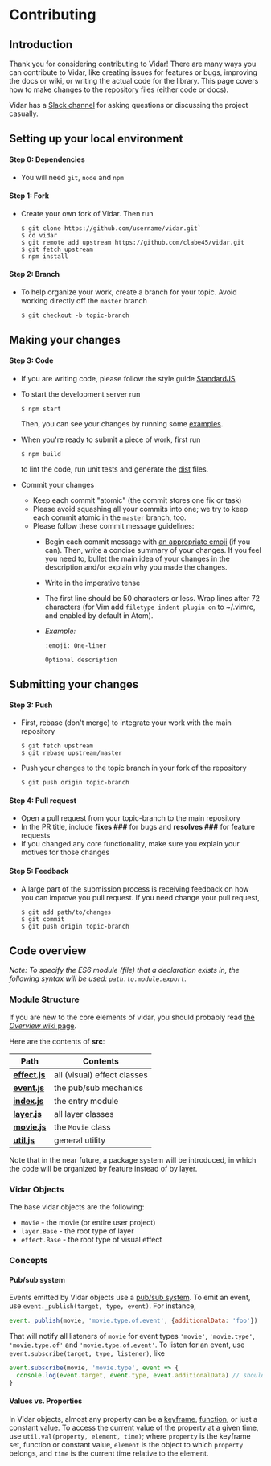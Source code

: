 # Contributing

## Introduction

Thank you for considering contributing to Vidar! There are many ways you can contribute to Vidar, like creating issues for features or bugs, improving the docs or wiki, or writing the actual code for the library. This page covers how to make changes to the repository files (either code or docs).

Vidar has a [Slack channel](https://join.slack.com/t/vidarjs/shared_invite/enQtNzgxODc0ODUyMjU2LTA5MGM5YzIyOGU5NjQxY2E0YmIzYzhhZTU4ODdjNzBiY2M3MzgwZTZiYzU5ZmE2NmYyMjc0ZTE0ZWIxMjBmN2Q) for asking questions or discussing the project casually.

## Setting up your local environment

#### Step 0: Dependencies

- You will need `git`, `node` and `npm`

#### Step 1: Fork

- Create your own fork of Vidar. Then run

  ```
  $ git clone https://github.com/username/vidar.git`
  $ cd vidar
  $ git remote add upstream https://github.com/clabe45/vidar.git
  $ git fetch upstream
  $ npm install
  ```

#### Step 2: Branch

- To help organize your work, create a branch for your topic. Avoid working directly off the `master` branch

  ```
  $ git checkout -b topic-branch
  ```

## Making your changes

#### Step 3: Code

- If you are writing code, please follow the style guide [StandardJS](https://standardjs.com/rules.html)

- To start the development server run

  ```
  $ npm start
  ```

  Then, you can see your changes by running some [examples](examples).

- When you're ready to submit a piece of work, first run

  ```
  $ npm build
  ```

  to lint the code, run unit tests and generate the [dist](dist) files.

- Commit your changes
  - Keep each commit "atomic" (the commit stores one fix or task)
  - Please avoid squashing all your commits into one; we try to keep each commit atomic in the `master` branch, too.
  - Please follow these commit message guidelines:
    - Begin each commit message with [an appropriate emoji](https://gitmoji.carloscuesta.me/) (if you can). Then, write a concise summary of your changes. If you feel you need to, bullet the main idea of your changes in the description and/or explain why you made the changes.
    - Write in the imperative tense
    - The first line should be 50 characters or less. Wrap lines after 72 characters (for Vim add `filetype indent plugin on` to ~/.vimrc, and enabled by default in Atom).
    - *Example:*

      ```
      :emoji: One-liner

      Optional description
      ```

## Submitting your changes

#### Step 3: Push

- First, rebase (don't merge) to integrate your work with the main repository

  ```
  $ git fetch upstream
  $ git rebase upstream/master
  ```

- Push your changes to the topic branch in your fork of the repository

  ```
  $ git push origin topic-branch
  ```

#### Step 4: Pull request

- Open a pull request from your topic-branch to the main repository
- In the PR title, include **fixes ###** for bugs and **resolves ###** for feature requests
- If you changed any core functionality, make sure you explain your motives for those changes

#### Step 5: Feedback

- A large part of the submission process is receiving feedback on how you can improve you pull request. If you need change your pull request,

  ```
  $ git add path/to/changes
  $ git commit
  $ git push origin topic-branch
  ```

## Code overview

*Note: To specify the ES6 module (file) that a declaration exists in, the following syntax will be used: `path.to.module.export`.*

### Module Structure

If you are new to the core elements of vidar, you should probably read [the *Overview* wiki page](https://github.com/clabe45/vidar.wiki/Overview.md).

Here are the contents of **src**:

| Path | Contents |
| --- | --- |
| [**effect.js**](src/effect.js) | all (visual) effect classes |
| [**event.js**](src/event.js) | the pub/sub mechanics |
| [**index.js**](src/index.js) | the entry module |
| [**layer.js**](src/layer.js) | all layer classes |
| [**movie.js**](src/movie.js) | the `Movie` class |
| [**util.js**](src/util.js) | general utility |

Note that in the near future, a package system will be introduced, in which the code will be organized by feature instead of by layer.

### Vidar Objects

The base vidar objects are the following:
* `Movie` - the movie (or entire user project)
* `layer.Base` - the root type of layer
* `effect.Base` - the root type of visual effect

### Concepts

#### Pub/sub system

Events emitted by Vidar objects use a [pub/sub system](https://en.wikipedia.org/wiki/Publish%E2%80%93subscribe_pattern). To emit an event, use `event._publish(target, type, event)`. For instance,

```js
event._publish(movie, 'movie.type.of.event', {additionalData: 'foo'})
```

That will notify all listeners of `movie` for event types `'movie'`, `'movie.type'`, `'movie.type.of'` and `'movie.type.of.event'`. To listen for an event, use `event.subscribe(target, type, listener)`, like

```js
event.subscribe(movie, 'movie.type', event => {
  console.log(event.target, event.type, event.additionalData) // should print the movie, 'movie.type.of.event', 'foo'
}
```

#### Values vs. Properties

In Vidar objects, almost any property can be a [keyframe](https://github.com/clabe45/vidar/wiki/Keyframes), [function](https://github.com/clabe45/vidar/wiki/Functions), or just a constant value. To access the current value of the property at a given time, use `util.val(property, element, time)`; where `property` is the keyframe set, function or constant value, `element` is the object to which `property` belongs, and `time` is the current time relative to the element.
